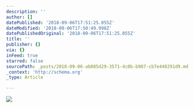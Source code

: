 ```yaml
---
description: ''
author: []
datePublished: '2018-09-06T17:51:25.055Z'
dateModified: '2018-09-06T17:50:49.998Z'
datePublishedOriginal: '2018-09-06T17:51:25.055Z'
title: ''
publisher: {}
via: {}
inFeed: true
starred: false
sourcePath: _posts/2018-09-06-ab085d29-3571-4c0b-b987-cb7e448291d9.md
_context: 'http://schema.org'
_type: Article

---
```

![](https://the-grid-user-content.s3-us-west-2.amazonaws.com/04d6312a-4922-4eef-b728-275d89239129.jpg)